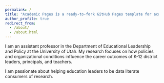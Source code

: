```yaml
---
permalink: /
title: "Academic Pages is a ready-to-fork GitHub Pages template for academic personal websites"
author_profile: true
redirect_from: 
  - /about/
  - /about.html
---
```


I am an assistant professor in the Department of Educational Leadership and Policy at the University of Utah. My research focuses on how policies and organizational conditions influence the career outcomes of K-12 district leaders, principals, and teachers. 

I am passionate about helping education leaders to be data literate consumers of research.

